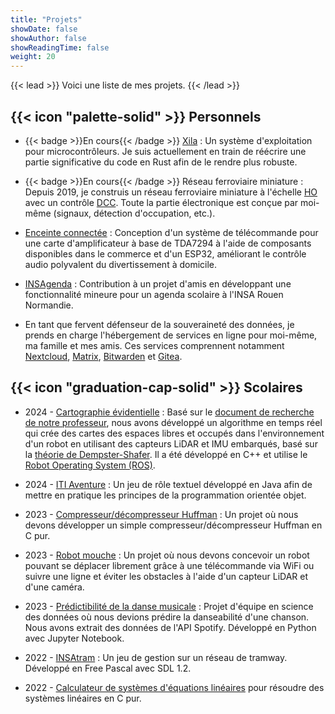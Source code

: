 ```yaml
---
title: "Projets"
showDate: false
showAuthor: false
showReadingTime: false
weight: 20
---
```


{{< lead >}}
Voici une liste de mes projets.
{{< /lead >}}

## {{< icon "palette-solid" >}} Personnels

- {{< badge >}}En cours{{< /badge >}} [Xila](https://github.com/Xila-Project) : Un système d'exploitation pour microcontrôleurs. Je suis actuellement en train de réécrire une partie significative du code en Rust afin de le rendre plus robuste.

- {{< badge >}}En cours{{< /badge >}} Réseau ferroviaire miniature : Depuis 2019, je construis un réseau ferroviaire miniature à l'échelle [HO](https://fr.wikipedia.org/wiki/%C3%89chelles_de_train_miniature#%C3%89chelle_HO) avec un contrôle [DCC](https://fr.wikipedia.org/wiki/Digital_Command_Control). Toute la partie électronique est conçue par moi-même (signaux, détection d'occupation, etc.).

- [Enceinte connectée](https://github.com/AlixANNERAUD/Connected_speaker) : Conception d'un système de télécommande pour une carte d'amplificateur à base de TDA7294 à l'aide de composants disponibles dans le commerce et d'un ESP32, améliorant le contrôle audio polyvalent du divertissement à domicile.

- [INSAgenda](https://insagenda.fr/) : Contribution à un projet d'amis en développant une fonctionnalité mineure pour un agenda scolaire à l'INSA Rouen Normandie.
  
- En tant que fervent défenseur de la souveraineté des données, je prends en charge l'hébergement de services en ligne pour moi-même, ma famille et mes amis. Ces services comprennent notamment [Nextcloud](https://nextcloud.com/), [Matrix](https://matrix.org/), [Bitwarden](https://bitwarden.com/) et [Gitea](https://about.gitea.com/).

## {{< icon "graduation-cap-solid" >}} Scolaires

- 2024 - [Cartographie évidentielle](https://github.com/AlixANNERAUD/Evidential_occupancy_map) : Basé sur le [document de recherche de notre professeur](https://www.researchgate.net/publication/337171728_25D_Evidential_Grids_for_Dynamic_Object_Detection), nous avons développé un algorithme en temps réel qui crée des cartes des espaces libres et occupés dans l'environnement d'un robot en utilisant des capteurs LiDAR et IMU embarqués, basé sur la [théorie de Dempster-Shafer](https://en.wikipedia.org/wiki/Dempster%E2%80%93Shafer_theory). Il a été développé en C++ et utilise le [Robot Operating System (ROS)](https://fr.wikipedia.org/wiki/Robot_Operating_System).

- 2024 - [ITI Aventure](https://github.com/AlixANNERAUD/ITI_aventure) : Un jeu de rôle textuel développé en Java afin de mettre en pratique les principes de la programmation orientée objet.

- 2023 - [Compresseur/décompresseur Huffman](https://github.com/AlixANNERAUD/Huffman_compressor) : Un projet où nous devons développer un simple compresseur/décompresseur Huffman en C pur.

- 2023 - [Robot mouche](https://github.com/AlixANNERAUD/Robot_Mouche) : Un projet où nous devons concevoir un robot pouvant se déplacer librement grâce à une télécommande via WiFi ou suivre une ligne et éviter les obstacles à l'aide d'un capteur LiDAR et d'une caméra.

- 2023 - [Prédictibilité de la danse musicale](https://github.com/AlixANNERAUD/Music_danceability_prediction) : Projet d'équipe en science des données où nous devions prédire la danseabilité d'une chanson. Nous avons extrait des données de l'API Spotify. Développé en Python avec Jupyter Notebook.

- 2022 - [INSAtram](https://github.com/AlixANNERAUD/INSAtram) : Un jeu de gestion sur un réseau de tramway. Développé en Free Pascal avec SDL 1.2.

- 2022 - [Calculateur de systèmes d'équations linéaires](https://github.com/AlixANNERAUD/System_of_linear_equations_solver) pour résoudre des systèmes linéaires en C pur.